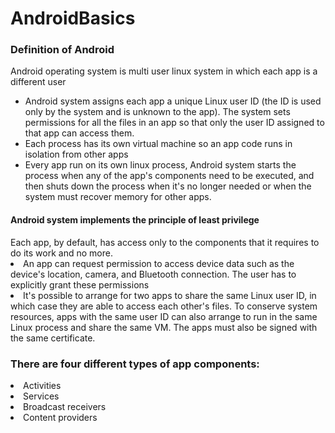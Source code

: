 <h1> AndroidBasics </h1>
<h3>Definition of Android</h3>
Android operating system is multi user linux system in which each app is a different user
<ul>
  <li> Android system assigns each app a unique Linux user ID (the ID is used only by the system and is unknown to the app). The system sets permissions for all the files in an app so that only the user ID assigned to that app can access them.</li>
  <li>Each process has its own virtual machine so an app code runs in isolation from other apps</li>
  <li>Every app run on its own linux process, Android system starts the process when any of the app's components need to be executed, and then shuts down the process when it's no longer needed or when the system must recover memory for other apps.</li>
</ul>

<h4> Android system implements the principle of least privilege </h4>
Each app, by default, has access only to the components that it requires to do its work and no more.

<li> An app can request permission to access device data such as the device's location, camera, and Bluetooth connection. The user has to explicitly grant these permissions</li>

<li> It's possible to arrange for two apps to share the same Linux user ID, in which case they are able to access each other's files. To conserve system resources, apps with the same user ID can also arrange to run in the same Linux process and share the same VM. The apps must also be signed with the same certificate. </li>

<h3> There are four different types of app components: </h3>

<li>Activities </li>
<li> Services </li>
<li> Broadcast receivers </li>
<li> Content providers </li>
